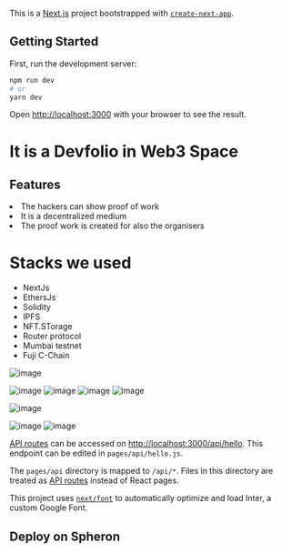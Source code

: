 This is a [Next.js](https://nextjs.org/) project bootstrapped with [`create-next-app`](https://github.com/vercel/next.js/tree/canary/packages/create-next-app).

## Getting Started

First, run the development server:

```bash
npm run dev
# or
yarn dev

```

Open [http://localhost:3000](http://localhost:3000) with your browser to see the result.

<h1> It is a Devfolio in Web3 Space </h1>

<h2>Features</h2>

<li>The hackers can show proof of work</li>
<li>It is a decentralized medium </li>
<li> The proof work is created for also the organisers


<h1>Stacks we used</h1>
 <ul>
 <li>NextJs</li>
 <li>EthersJs</li>
 <li>Solidity</li>
 <li>IPFS</li>
 <li>NFT.STorage</li>
 <li>Router protocol
 <li>Mumbai testnet
 <li>Fuji C-Chain
 </ul>

![image](https://user-images.githubusercontent.com/67679146/232749863-be2fa12b-e05c-4fa7-b5e6-09532e6c782c.png)

![image](https://user-images.githubusercontent.com/67679146/232750028-faa39b29-2933-4379-838a-c2240ec07e39.png)
![image](https://user-images.githubusercontent.com/67679146/232750090-2dcaf20e-61bf-400e-920f-a1f3efbc7944.png)
![image](https://user-images.githubusercontent.com/67679146/232750132-43a16bbc-60ab-412c-9041-b3769303dcad.png)
![image](https://user-images.githubusercontent.com/67679146/232750184-65798b80-119c-44e6-9600-f05e84a2a022.png)

![image](https://user-images.githubusercontent.com/67679146/232750331-1254c598-cd47-41e9-a432-942da953b799.png)


![image](https://user-images.githubusercontent.com/67679146/232749041-405a5aa3-2fb2-4e0a-b8ba-f7c942f5474b.png)
![image](https://user-images.githubusercontent.com/67679146/232749116-651f1ccc-abdf-48a3-950d-424d90ecb541.png)


[API routes](https://nextjs.org/docs/api-routes/introduction) can be accessed on [http://localhost:3000/api/hello](http://localhost:3000/api/hello). This endpoint can be edited in `pages/api/hello.js`.

The `pages/api` directory is mapped to `/api/*`. Files in this directory are treated as [API routes](https://nextjs.org/docs/api-routes/introduction) instead of React pages.

This project uses [`next/font`](https://nextjs.org/docs/basic-features/font-optimization) to automatically optimize and load Inter, a custom Google Font.



## Deploy on Spheron


